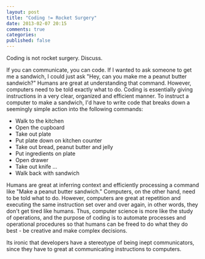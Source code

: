 ```yaml
---
layout: post
title: "Coding != Rocket Surgery"
date: 2013-02-07 20:15
comments: true
categories: 
published: false
---
```


Coding is not rocket surgery. Discuss.

If you can communicate, you can code. If I wanted to ask someone to get me a sandwich, I could just ask "Hey, can you make me a peanut butter sandwich?" Humans are great at understanding that command. However, computers need to be told exactly what to do. Coding is essentially giving instructions in a very clear, organized and efficient manner. To instruct a computer to make a sandwich, I'd have to write code that breaks down a seemingly simple action into the following commands:

- Walk to the kitchen
- Open the cupboard
- Take out plate
- Put plate down on kitchen counter
- Take out bread, peanut butter and jelly
- Put ingredients on plate
- Open drawer
- Take out knife
...
- Walk back with sandwich

Humans are great at inferring context and efficiently processing a command like "Make a peanut butter sandwich." Computers, on the other hand, need to be told what to do. However, computers are great at repetition and executing the same instruction set over and over again, in other words, they don't get tired like humans. Thus, computer science is more like the study of operations, and the purpose of coding is to automate processes and operational procedures so that humans can be freed to do what they do best - be creative and make complex decisions.

Its ironic that developers have a stereotype of being inept communicators, since they have to great at communicating instructions to computers. 
